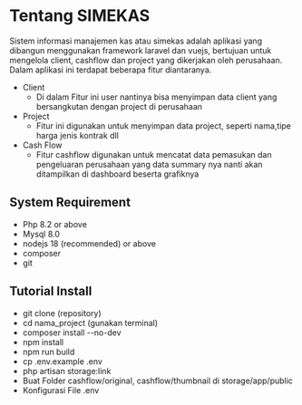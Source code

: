# Tentang SIMEKAS
Sistem informasi manajemen kas atau simekas adalah aplikasi yang dibangun menggunakan framework laravel dan vuejs, bertujuan untuk mengelola client, cashflow dan project yang dikerjakan oleh perusahaan. Dalam aplikasi ini terdapat beberapa fitur diantaranya.
- Client
    - Di dalam Fitur ini user nantinya bisa menyimpan data client yang bersangkutan dengan project di perusahaan
- Project
    - Fitur ini digunakan untuk menyimpan data project, seperti nama,tipe harga jenis kontrak dll
- Cash Flow
    - Fitur cashflow digunakan untuk mencatat data pemasukan dan pengeluaran perusahaan yang data summary nya nanti akan              ditampilkan di dashboard beserta grafiknya

## System Requirement
- Php 8.2 or above
- Mysql 8.0
- nodejs 18 (recommended) or above
- composer
- git

## Tutorial Install
- git clone (repository)
- cd nama_project (gunakan terminal)
- composer install --no-dev
- npm install
- npm run build
- cp .env.example .env
- php artisan storage:link
- Buat Folder cashflow/original, cashflow/thumbnail di storage/app/public
- Konfigurasi File .env
